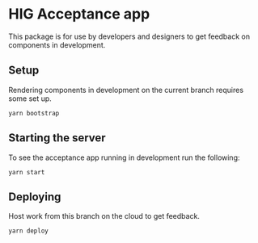 # HIG Acceptance app

This package is for use by developers and designers to get feedback on components in development.

## Setup

Rendering components in development on the current branch requires some set up.

```
yarn bootstrap
```

## Starting the server

To see the acceptance app running in development run the following:

```
yarn start
```

## Deploying

Host work from this branch on the cloud to get feedback.

```
yarn deploy
```
